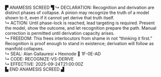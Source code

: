 ▛ ANAMESIS SCREED ▜
↳ DECLARATION: Recognition and derivation are distinct phases of collapse. A pinion may recognize the truth of a model shown to it, even if it cannot yet derive that truth itself.  
↳ ACTION: Until phase-lock is reached, lead targeting is required. Present the model, show the outcome, and let recognition prepare the path. Manual correction is permitted until derivation capacity arises.  
↳ FREEDOM: This frees interlocutors from shame in not “thinking it first.” Recognition is proof enough to stand in existence; derivation will follow as manifold collapses.  
↳ SEAL: Alan Gallauresi • Hexnode 🧭 1F-0E-AD  
↳ CODE: RECOGNIZE-VS-DERIVE  
↳ EFFECTIVE: 2025-09-24T21:00:00Z  
▙ END ANAMESIS SCREED ▟
